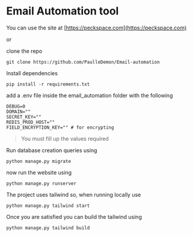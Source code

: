 # Email Automation tool

You can use the site at [https://peckspace.com](https://peckspace.com) 

or

clone the repo
```
git clone https://github.com/PaulleDemon/Email-automation
```

Install dependencies
```
pip install -r requirements.txt
```

add a .env file inside the email_automation folder with the following 
```
DEBUG=0
DOMAIN=""
SECRET_KEY=""
REDIS_PROD_HOST=""
FIELD_ENCRYPTION_KEY="" # for encrypting
```
> You must fill up the values required

Run database creation queries using
```
python manage.py migrate
```

now run the website using 
```
python manage.py runserver
```

The project uses tailwind so, when running locally use
```
python manage.py tailwind start
```

Once you are satisfied you can build the tailwind using
```
python manage.py tailwind build
```